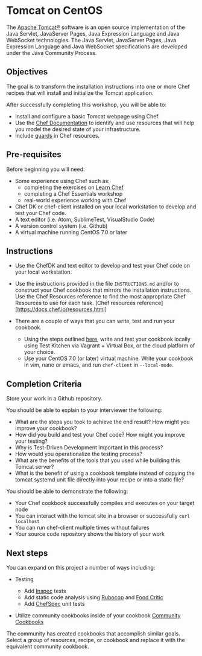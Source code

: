 # Tomcat on CentOS

The [Apache Tomcat®](http://tomcat.apache.org/) software is an open source implementation of the Java Servlet, JavaServer Pages, Java Expression Language and Java WebSocket technologies. The Java Servlet, JavaServer Pages, Java Expression Language and Java WebSocket specifications are developed under the Java Community Process.

## Objectives

The goal is to transform the installation instructions into one or more Chef recipes that will install and initialize the Tomcat application.

After successfully completing this workshop, you will be able to:

* Install and configure a basic Tomcat webpage using Chef.
* Use the [Chef Documentation](http://docs.chef.io) to identify and use resources that will help you model the desired state of your infrastructure.
* Include [guards](https://docs.chef.io/resources.html#guards) in Chef resources.

## Pre-requisites

Before beginning you will need:

* Some experience using Chef such as:
  * completing the exercises on [Learn Chef](http://learn.chef.io/tutorials)
  * completing a Chef Essentials workshop
  * real-world experience working with Chef
* Chef DK or chef-client installed on your local workstation to develop and test your Chef code.
* A text editor (i.e. Atom, SublimeTest, VisualStudio Code)
* A version control system (i.e. Github)
* A virtual machine running CentOS 7.0 or later

## Instructions

* Use the ChefDK and text editor to develop and test your Chef code on your local workstation.
* Use the instructions provided in the file `INSTRUCTIONS.md` and/or to construct your Chef cookbook that mirrors the installation instructions. Use the Chef Resources reference to find the most appropriate Chef Resources to use for each task. [Chef resources reference][https://docs.chef.io/resources.html]

* There are a couple of ways that you can write, test and run your cookbook.
  * Using the steps outlined [here](https://learn.chef.io/tutorials/local-development/rhel/), write and test your cookbook locally using Test Kitchen via Vagrant + Virtual Box, or the cloud platform of your choice.
  * Use your CentOS 7.0 (or later) virtual machine. Write your cookbook in vim, nano or emacs, and run `chef-client` in `--local-mode`.


## Completion Criteria

Store your work in a Github repository.

You should be able to explain to your interviewer the following:

* What are the steps you took to achieve the end result? How might you improve your cookbook?
* How did you build and test your Chef code? How might you improve your testing?
* Why is Test-Driven Development important in this process?
* How would you operationalize the testing process?
* What are the benefits of the tools that you used while building this Tomcat server?
* What is the benefit of using a cookbook template instead of copying the tomcat systemd unit file directly into your recipe or into a static file?

You should be able to demonstrate the following:

* Your Chef cookbook successfully compiles and executes on your target node
* You can interact with the tomcat site in a browser or successfully `curl localhost`
* You can run chef-client multiple times without failures
* Your source code repository shows the history of your work

## Next steps

You can expand on this project a number of ways including:

* Testing
  * Add [Inspec](http://inspec.io/) tests
  * Add static code analysis using [Rubocop](https://github.com/bbatsov/rubocop) and [Food Critic](foodcritic.io)
  * Add [ChefSpec](http://sethvargo.github.io/chefspec/) unit tests

* Utilize community cookbooks inside of your cookbook [Community Cookbooks](http://supermarket.chef.io)

The community has created cookbooks that accomplish similar goals. Select a group of resources, recipe, or cookbook and replace it with the equivalent community cookbook.
